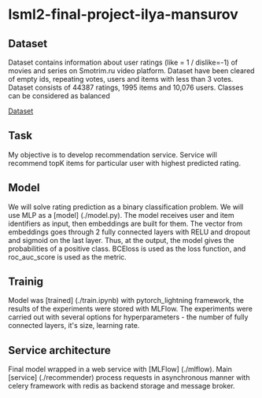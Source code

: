 # lsml2-final-project-ilya-mansurov

## Dataset

Dataset contains information about user ratings (like = 1 / dislike=-1) of movies and series on Smotrim.ru video platform.
Dataset have been cleared of empty ids, repeating votes, users and items with less than 3 votes.
Dataset consists of 44387 ratings, 1995 items and 10,076 users. Classes can be considered as balanced

[Dataset](./data/raw_ratings.csv)

## Task

My objective is to develop recommendation service. Service will recommend topK items for particular user with highest predicted rating.

## Model

We will solve rating prediction as a binary classification problem. We will use MLP as a [model] (./model.py).
The model receives user and item identifiers as input, then embeddings are built for them.
The vector from embeddings goes through 2 fully connected layers with RELU and dropout and sigmoid on the last layer.
Thus, at the output, the model gives the probabilities of a positive class. BCEloss is used as the loss function,
and roc_auc_score is used as the metric.

## Trainig

Model was [trained] (./train.ipynb) with pytorch_lightning framework, the results of the experiments were stored with MLFlow.
The experiments were carried out with several options for hyperparameters - the number of fully connected layers,
it's size, learning rate.

## Service architecture

Final model wrapped in a web service with [MLFlow] (./mlflow). Main [service] (./recommender) process requests in
asynchronous manner with celery framework with redis as backend storage and message broker.